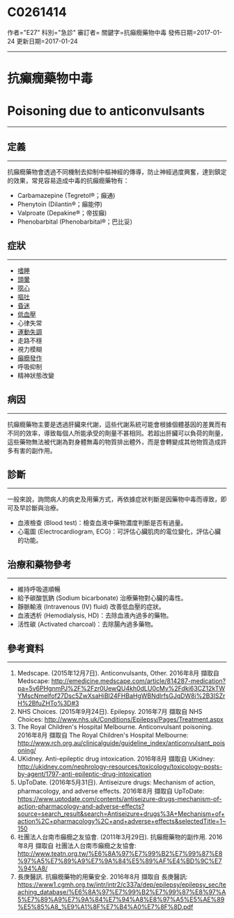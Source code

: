 # C0261414
作者="E27"
科別="急診"
審訂者=
關鍵字=抗癲癇藥物中毒
發佈日期=2017-01-24
更新日期=2017-01-24

----------
# 抗癲癇藥物中毒
# Poisoning due to anticonvulsants
----------
## 定義
----------

抗癲癇藥物會透過不同機制去抑制中樞神經的傳導，防止神經過度興奮，達到鎮定的效果，常見容易造成中毒的抗癲癇藥物有：

- Carbamazepine (Tegretol®；癲通)
- Phenytoin (Dilantin®；癲能停)
- Valproate (Depakine®；帝拔癲)
- Phenobarbital (Phenobarbital®；巴比妥)
## 症狀
----------
- [嗜睡](C0013144)
- [頭暈](C0012833)
- [噁心](C0027497)
- [嘔吐](C0042963)
- [昏迷](C0009421)
- [低血壓](C0020649)
- 心律失常
- [運動失調](C0004134)
- 走路不穩
- 視力模糊
- [癲癇發作](C0014544-01)
- 呼吸抑制
- 精神狀態改變
## 病因
----------

抗癲癇藥物主要是透過肝臟來代謝，這些代謝系統可能會根據個體基因的差異而有不同的效率，導致每個人所能承受的劑量不甚相同。若超出肝臟可以負荷的劑量，這些藥物無法被代謝為對身體無毒的物質排出體外，而是會轉變成其他物質造成許多有害的副作用。

## 診斷
----------

一般來說，詢問病人的病史及用藥方式，再依據症狀判斷是因藥物中毒而導致，即可及早診斷與治療。

- 血液檢查 (Blood test)：檢查血液中藥物濃度判斷是否有過量。
- 心電圖 (Electrocardiogram, ECG)：可評估心臟肌肉的電位變化，評估心臟的功能。
## 治療和藥物參考
----------
- 維持呼吸道順暢
- 給予碳酸氫鈉 (Sodium bicarbonate) 治療藥物對心臟的毒性。
- 靜脈輸液 (Intravenous (IV) fluid) 改善低血壓的症狀。
- 血液透析 (Hemodialysis, HD)：去除血液內過多的藥物。
- 活性碳 (Activated charcoal)：去除腸內過多藥物。
## 參考資料
----------
1. Medscape. (2015年12月7日). Anticonvulsants, Other. 2016年8月 擷取自 Medscape: http://emedicine.medscape.com/article/814287-medication?pa=5v6PHgnmPJ%2F%2Fzr0UewQU4kh0dLU0cMv%2Fdki63CZ12kTWYMscNmelfof27Dsc5ZwXsaHiBl24FHBaHgWBNdlrfsGJqDW8i%2B3lSZrH%2BfuZHTo%3D#3
2. NHS Choices. (2015年9月24日). Epilepsy. 2016年7月 擷取自 NHS Choices: http://www.nhs.uk/Conditions/Epilepsy/Pages/Treatment.aspx
3. The Royal Children's Hospital Melbourne. Anticonvulsant poisoning. 2016年8月 擷取自 The Royal Children's Hospital Melbourne: http://www.rch.org.au/clinicalguide/guideline_index/anticonvulsant_poisoning/
4. UKidney. Anti-epileptic drug intoxication. 2016年8月 擷取自 UKidney: http://ukidney.com/nephrology-resources/toxicology/toxicology-posts-by-agent/1797-anti-epileptic-drug-intoxication
5. UpToDate. (2016年5月31日). Antiseizure drugs: Mechanism of action, pharmacology, and adverse effects. 2016年8月 擷取自 UpToDate: https://www.uptodate.com/contents/antiseizure-drugs-mechanism-of-action-pharmacology-and-adverse-effects?source=search_result&search=Antiseizure+drugs%3A+Mechanism+of+action%2C+pharmacology%2C+and+adverse+effects&selectedTitle=1~150
6. 社團法人台南市癲癇之友協會. (2011年3月29日). 抗癲癇藥物的副作用. 2016年8月 擷取自 社團法人台南市癲癇之友協會: http://www.teatn.org.tw/%E6%8A%97%E7%99%B2%E7%99%87%E8%97%A5%E7%89%A9%E7%9A%84%E5%89%AF%E4%BD%9C%E7%94%A8/
7. 長庚醫訊. 抗癲癇藥物的用藥安全. 2016年8月 擷取自 長庚醫訊: https://www1.cgmh.org.tw/intr/intr2/c337a/dep/epilepsy/epilepsy_sec/teaching_database/%E6%8A%97%E7%99%B2%E7%99%87%E8%97%A5%E7%89%A9%E7%9A%84%E7%94%A8%E8%97%A5%E5%AE%89%E5%85%A8_%E9%A1%8F%E7%B4%A0%E7%8F%8D.pdf

